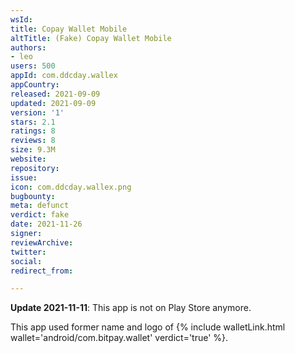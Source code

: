 ```yaml
---
wsId: 
title: Copay Wallet Mobile
altTitle: (Fake) Copay Wallet Mobile
authors:
- leo
users: 500
appId: com.ddcday.wallex
appCountry: 
released: 2021-09-09
updated: 2021-09-09
version: '1'
stars: 2.1
ratings: 8
reviews: 8
size: 9.3M
website: 
repository: 
issue: 
icon: com.ddcday.wallex.png
bugbounty: 
meta: defunct
verdict: fake
date: 2021-11-26
signer: 
reviewArchive: 
twitter: 
social: 
redirect_from: 

---
```


**Update 2021-11-11**: This app is not on Play Store anymore.

This app used former name and logo of {% include walletLink.html wallet='android/com.bitpay.wallet' verdict='true' %}.